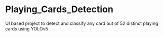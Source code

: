 # Playing_Cards_Detection
UI based project to detect and classify any card out of 52 distinct playing cards using YOLOv5
